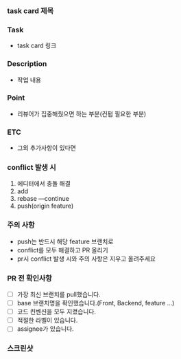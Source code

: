 ### task card 제목

### Task

- task card 링크

### Description

- 작업 내용

### Point

- 리뷰어가 집중해줬으면 하는 부분(컨펌 필요한 부분)

### ETC

- 그외 추가사항이 있다면

### conflict 발생 시

1. 에디터에서 충돌 해결
2. add
3. rebase —continue
4. push(origin feature)

### 주의 사항

- push는 반드시 해당 feature 브랜치로
- conflict를 모두 해결하고 PR 올리기
- pr시 conflict 발생 시와 주의 사항은 지우고 올려주세요

### PR 전 확인사항

- [ ] 가장 최신 브랜치를 pull했습니다.
- [ ] base 브랜치명을 확인했습니다.(Front, Backend, feature ...)
- [ ] 코드 컨벤션을 모두 지켰습니다.
- [ ] 적절한 라벨이 있습니다.
- [ ] assignee가 있습니다.

### 스크린샷
